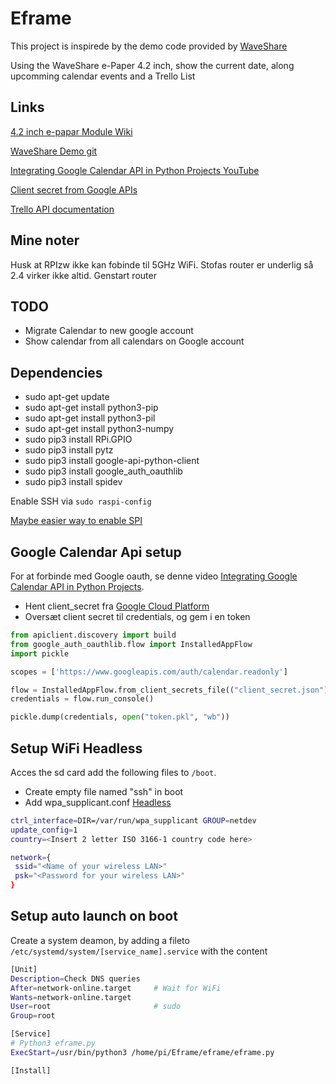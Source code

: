 ﻿# Eframe

This project is inspirede by the demo code provided by [WaveShare](https://github.com/waveshare/e-Paper)

Using the WaveShare e-Paper 4.2 inch, show the current date, along upcomming calendar events and a Trello List

## Links

[4.2 inch e-papar Module Wiki](https://www.waveshare.com/wiki/4.2inch_e-Paper_Module)

[WaveShare Demo git](https://github.com/waveshare/e-Paper)

[Integrating Google Calendar API in Python Projects YouTube](https://www.youtube.com/watch?v=j1mh0or2CX8&t=317s)

[Client secret from Google APIs](https://console.cloud.google.com/apis/api/calendar-json.googleapis.com/credentials?authuser=1&project=first-242717&supportedpurview=project)

[Trello API documentation](https://developer.atlassian.com/cloud/trello/rest/api-group-actions/)

## Mine noter

Husk at RPIzw ikke kan fobinde til 5GHz WiFi. Stofas router er underlig så 2.4 virker ikke altid. Genstart router

## TODO

* Migrate Calendar to new google account
* Show calendar from all calendars on Google account

## Dependencies

* sudo apt-get update
* sudo apt-get install python3-pip
* sudo apt-get install python3-pil
* sudo apt-get install python3-numpy
* sudo pip3 install RPi.GPIO
* sudo pip3 install pytz
* sudo pip3 install google-api-python-client
* sudo pip3 install google_auth_oauthlib
* sudo pip3 install spidev

Enable SSH via `sudo raspi-config`

[Maybe easier way to enable SPI](https://www.raspberrypi-spy.co.uk/2014/08/enabling-the-spi-interface-on-the-raspberry-pi/)

## Google Calendar Api setup

For at forbinde med Google oauth, se denne video [Integrating Google Calendar API in Python Projects](https://www.youtube.com/watch?v=j1mh0or2CX8&t=317s).

* Hent client_secret fra [Google Cloud Platform](https://console.cloud.google.com/apis/api/calendar-json.googleapis.com/credentials)
* Oversæt client secret til credentials, og gem i en token

```python
from apiclient.discovery import build
from google_auth_oauthlib.flow import InstalledAppFlow
import pickle

scopes = ['https://www.googleapis.com/auth/calendar.readonly']

flow = InstalledAppFlow.from_client_secrets_file(("client_secret.json"), scopes=scopes)
credentials = flow.run_console()

pickle.dump(credentials, open("token.pkl", "wb"))
```

## Setup WiFi Headless

Acces the sd card add the following files to `/boot`.

* Create empty file named "ssh" in boot
* Add wpa_supplicant.conf
[Headless](https://www.raspberrypi.org/documentation/configuration/wireless/headless.md)

```bash
ctrl_interface=DIR=/var/run/wpa_supplicant GROUP=netdev
update_config=1
country=<Insert 2 letter ISO 3166-1 country code here>

network={
 ssid="<Name of your wireless LAN>"
 psk="<Password for your wireless LAN>"
}
```

## Setup auto launch on boot

Create a system deamon, by adding a fileto  `/etc/systemd/system/[service_name].service` with the content

```bash
[Unit]
Description=Check DNS queries
After=network-online.target     # Wait for WiFi
Wants=network-online.target
User=root                       # sudo
Group=root

[Service]
# Python3 eframe.py
ExecStart=/usr/bin/python3 /home/pi/Eframe/eframe/eframe.py 

[Install]
```
